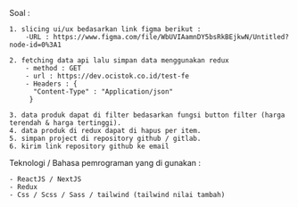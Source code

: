 Soal :

	1. slicing ui/ux bedasarkan link figma berikut : 
		-URL : https://www.figma.com/file/WbUVIAamnDY5bsRkBEjkwN/Untitled?node-id=0%3A1
 
	2. fetching data api lalu simpan data menggunakan redux
		- method : GET
		- url : https://dev.ocistok.co.id/test-fe
		- Headers : {
		  "Content-Type" : "Application/json"
		 }

	3. data produk dapat di filter bedasarkan fungsi button filter (harga terendah & harga tertinggi).
	4. data produk di redux dapat di hapus per item.
	5. simpan project di repository github / gitlab.
	6. kirim link repository github ke email
	
	
Teknologi / Bahasa pemrograman yang di gunakan :
	
	- ReactJS / NextJS
	- Redux
	- Css / Scss / Sass / tailwind (tailwind nilai tambah)
